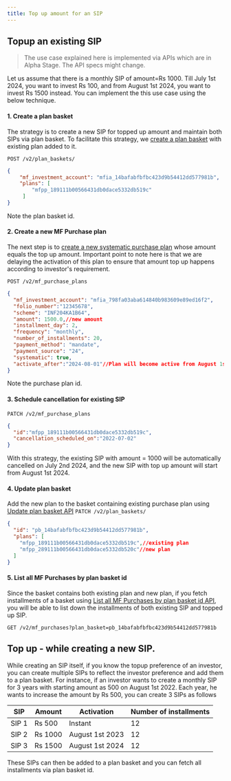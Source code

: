 ```yaml
---
title: Top up amount for an SIP
---
```

## Topup an existing SIP
> The use case explained here is implemented via APIs which are in Alpha Stage. The API specs might change.

Let us assume that there is a monthly SIP of amount=Rs 1000. Till July 1st 2024, you want to invest Rs 100, and from August 1st 2024, you want to invest Rs 1500 instead. You can implement the this use case using the below technique.

#### 1. Create a plan basket 
The strategy is to create a new SIP for topped up amount and maintain both SIPs via plan basket. To facilitate this strategy, we [create a plan basket](https://fintechprimitives.com/docs/api/#create-a-transaction-plan-basket) with existing plan added to it.

`POST /v2/plan_baskets/`
```json
{
    "mf_investment_account": "mfia_14bafabfbfbc423d9b54412dd577981b",
    "plans": [
        "mfpp_189111b00566431db0dace5332db519c"
     ]
}
```
Note the plan basket id.

#### 2. Create a new MF Purchase plan
The next step is to [create a new systematic purchase plan](https://fintechprimitives.com/docs/api/#create-a-purchase-plan) whose amount equals the top up amount. Important point to note here is that we are delaying the activation of this plan to ensure that amount top up happens according to investor's requirement.

`POST /v2/mf_purchase_plans`
```json
{
  "mf_investment_account": "mfia_798fa03aba614840b983609e89ed16f2",
  "folio_number":"12345678",
  "scheme": "INF204KA1B64",
  "amount": 1500.0,//new amount
  "installment_day": 2,
  "frequency": "monthly",
  "number_of_installments": 20,
  "payment_method": "mandate",
  "payment_source": "24",
  "systematic": true,
  "activate_after":"2024-08-01"//Plan will become active from August 1st 2024
}
```
Note the purchase plan id.

#### 3. Schedule cancellation for existing SIP
`PATCH /v2/mf_purchase_plans`
```json
{
  "id":"mfpp_189111b00566431db0dace5332db519c",
  "cancellation_scheduled_on":"2022-07-02"
}
```
With this strategy, the existing SIP with amount = 1000 will be automatically cancelled on July 2nd 2024, and the new SIP with top up amount will start from August 1st 2024.

#### 4. Update plan basket
Add the new plan to the basket containing existing purchase plan using [Update plan basket API](https://fintechprimitives.com/docs/api/#update-a-transaction-plan-basket)
`PATCH /v2/plan_baskets/`
```json
{
  "id": "pb_14bafabfbfbc423d9b54412dd577981b",
  "plans": [
    "mfpp_189111b00566431db0dace5332db519c",//existing plan
    "mfpp_289111b00566431db0dace5332db520c"//new plan
  ]
}
```

#### 5. List all MF Purchases by plan basket id
Since the basket contains both existing plan and new plan, if you fetch installments of a basket using [List all MF Purchases by plan basket id API](https://fintechprimitives.com/docs/api/#list-all-mf-purchases), you will be able to list down the installments of both existing SIP and topped up SIP.

`GET /v2/mf_purchases?plan_basket=pb_14bafabfbfbc423d9b54412dd577981b`

## Top up - while creating a new SIP.
While creating an SIP itself, if you know the topup preference of an investor, you can create multiple SIPs to reflect the investor preference and add them to a plan basket. For instance, if an investor wants to create a monthly SIP for 3 years with starting amount as 500 on August 1st 2022. Each year, he wants to increase the amount by Rs 500, you can create 3 SIPs as follows

|SIP|Amount|Activation|Number of installments|
|---|---|---|---|
|SIP 1|Rs 500|Instant|12|
|SIP 2|Rs 1000|August 1st 2023|12|
|SIP 3|Rs 1500|August 1st 2024|12|

These SIPs can then be added to a plan basket and you can fetch all installments via plan basket id.
